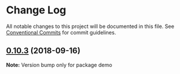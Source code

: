 # Change Log

All notable changes to this project will be documented in this file.
See [Conventional Commits](https://conventionalcommits.org) for commit guidelines.

<a name="0.10.3"></a>
## [0.10.3](https://github.com/b6pzeusbc54tvhw5jgpyw8pwz2x6gs/react-utterances/compare/demo@0.10.2...demo@0.10.3) (2018-09-16)

**Note:** Version bump only for package demo
